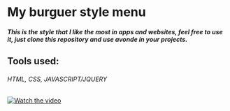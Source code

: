 # My burguer style menu

#####  This is the style that I like the most in apps and websites, feel free to use it, just clone this repository and use avonde in your projects.

## Tools used:
###### HTML, CSS, JAVASCRIPT/JQUERY

[![Watch the video](https://i.ibb.co/TtzbWK4/2020-05-25-22-55-03.gif)](https://youtu.be/Dpb9TH834bQ)
